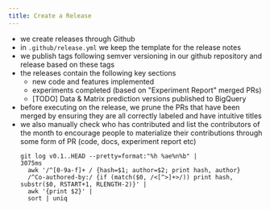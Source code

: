 ```yaml
---
title: Create a Release
---
```


- we create releases through Github 
- in `.github/release.yml` we keep the template for the release notes 
- we publish tags following semver versioning in our github repository and release based on these tags
- the releases contain the following key sections
  - new code and features implemented
  - experiments completed (based on "Experiment Report" merged PRs)
  - [TODO] Data & Matrix prediction versions published to BigQuery
- before executing on the release, we prune the PRs that have been merged by ensuring they are all correctly labeled and have intuitive titles
- we also manually check who has contributed and list the contributors of the month to encourage people to materialize their contributions through some form of PR (code, docs, experiment report etc)
    ```
    git log v0.1..HEAD --pretty=format:"%h %ae%n%b" |                                                                                                                                                      3075ms
      awk '/^[0-9a-f]+ / {hash=$1; author=$2; print hash, author}
      /^Co-authored-by:/ {if (match($0, /<[^>]+>/)) print hash, substr($0, RSTART+1, RLENGTH-2)}' |
      awk '{print $2}' |
      sort | uniq
    ```
